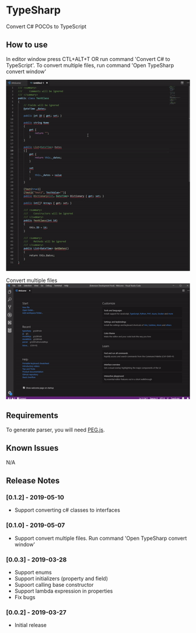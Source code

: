 # TypeSharp

Convert C# POCOs to TypeScript

## How to use

In editor window press CTL+ALT+T OR run command 'Convert C# to TypeScript'. To convert multiple files, run command 'Open TypeSharp convert window'

![animation](https://raw.githubusercontent.com/Bonelol/TypeSharp/master/images/animation.gif)

Convert multiple files  
![multi](https://raw.githubusercontent.com/Bonelol/TypeSharp/master/images/animation2.gif)

## Requirements

To generate parser, you will need [PEG.js](https://pegjs.org/).

## Known Issues

N/A

## Release Notes

### [0.1.2] - 2019-05-10

- Support converting c# classes to interfaces

### [0.1.0] - 2019-05-07

- Support convert multiple files. Run command 'Open TypeSharp convert window'

### [0.0.3] - 2019-03-28

- Support enums
- Support initializers (property and field) 
- Supoort calling base constructor
- Support lambda expression in properties
- Fix bugs

### [0.0.2] - 2019-03-27

- Initial release

